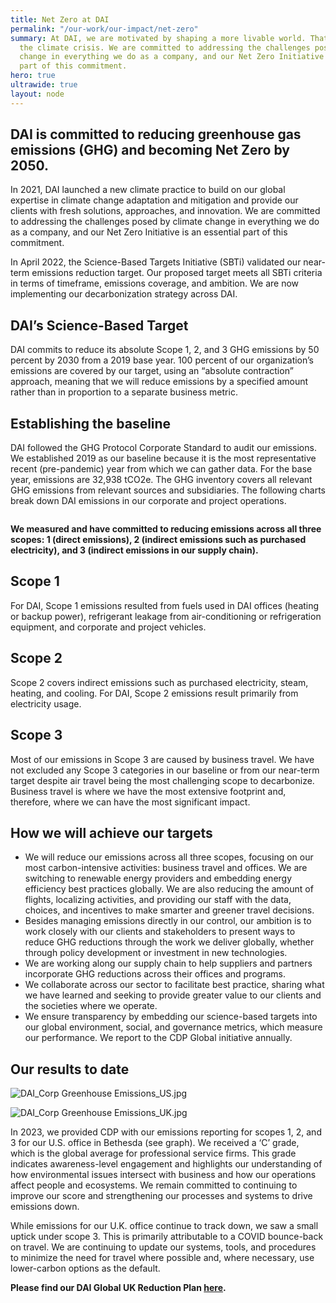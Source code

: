 ```yaml
---
title: Net Zero at DAI
permalink: "/our-work/our-impact/net-zero"
summary: At DAI, we are motivated by shaping a more livable world. That means tackling
  the climate crisis. We are committed to addressing the challenges posed by climate
  change in everything we do as a company, and our Net Zero Initiative is an essential
  part of this commitment.
hero: true
ultrawide: true
layout: node
---
```


## DAI is committed to reducing greenhouse gas emissions (GHG) and becoming Net Zero by 2050. 

In 2021, DAI launched a new climate practice to build on our global expertise in climate change adaptation and mitigation and provide our clients with fresh solutions, approaches, and innovation. We are committed to addressing the challenges posed by climate change in everything we do as a company, and our Net Zero Initiative is an essential part of this commitment.

In April 2022, the Science-Based Targets Initiative (SBTi) validated our near-term emissions reduction target. Our proposed target meets all SBTi criteria in terms of timeframe, emissions coverage, and ambition. We are now implementing our decarbonization strategy across DAI. 

## DAI’s Science-Based Target

DAI commits to reduce its absolute Scope 1, 2, and 3 GHG emissions by 50 percent by 2030 from a 2019 base year. 100 percent of our organization’s emissions are covered by our target, using an “absolute contraction” approach, meaning that we will reduce emissions by a specified amount rather than in proportion to a separate business metric.

## Establishing the baseline

DAI followed the GHG Protocol Corporate Standard to audit our emissions. We established 2019 as our baseline because it is the most representative recent (pre-pandemic) year from which we can gather data. 
For the base year, emissions are 32,938 tCO2e. The GHG inventory covers all relevant GHG emissions from relevant sources and subsidiaries. The following charts break down DAI emissions in our corporate and project operations. 

<img src="/uploads/net-zero.jpg" alt="">

**We measured and have committed to reducing emissions across all three scopes: 1 (direct emissions), 2 (indirect emissions such as purchased electricity), and 3 (indirect emissions in our supply chain).**

## Scope 1

For DAI, Scope 1 emissions resulted from fuels used in DAI offices (heating or backup power), refrigerant leakage from air-conditioning or refrigeration equipment, and corporate and project vehicles.

## Scope 2

Scope 2 covers indirect emissions such as purchased electricity, steam, heating, and cooling. For DAI, Scope 2 emissions result primarily from electricity usage. 

## Scope 3

Most of our emissions in Scope 3 are caused by business travel. We have not excluded any Scope 3 categories in our baseline or from our near-term target despite air travel being the most challenging scope to decarbonize. Business travel is where we have the most extensive footprint and, therefore, where we can have the most significant impact. 

## How we will achieve our targets

* We will reduce our emissions across all three scopes, focusing on our most carbon-intensive activities: business travel and offices. We are switching to renewable energy providers and embedding energy efficiency best practices globally. We are also reducing the amount of flights, localizing activities, and providing our staff with the data, choices, and incentives to make smarter and greener travel decisions. 
* Besides managing emissions directly in our control, our ambition is to work closely with our clients and stakeholders to present ways to reduce GHG reductions through the work we deliver globally, whether through policy development or investment in new technologies. 
* We are working along our supply chain to help suppliers and partners incorporate GHG reductions across their offices and programs.
* We collaborate across our sector to facilitate best practice, sharing what we have learned and seeking to provide greater value to our clients and the societies where we operate.
* We ensure transparency by embedding our science-based targets into our global environment, social, and governance metrics, which measure our performance. We report to the CDP Global initiative annually.

## Our results to date

![DAI_Corp Greenhouse Emissions_US.jpg](/uploads/DAI_Corp%20Greenhouse%20Emissions_US.jpg)

![DAI_Corp Greenhouse Emissions_UK.jpg](/uploads/DAI_Corp%20Greenhouse%20Emissions_UK.jpg)

In 2023, we provided CDP with our emissions reporting for scopes 1, 2, and 3 for our U.S. office in Bethesda (see graph). We received a ‘C’ grade, which is the global average for professional service firms. This grade indicates awareness-level engagement and highlights our understanding of how environmental issues intersect with business and how our operations affect people and ecosystems. We remain committed to continuing to improve our score and strengthening our processes and systems to drive emissions down.

While emissions for our U.K. office continue to track down, we saw a small uptick under scope 3. This is primarily attributable to a COVID bounce-back on travel. We are continuing to update our systems, tools, and procedures to minimize the need for travel where possible and, where necessary, use lower-carbon options as the default.

**Please find our DAI Global UK Reduction Plan [here](/uploads/HMG_Carbon_Reduction_.pdf).**

